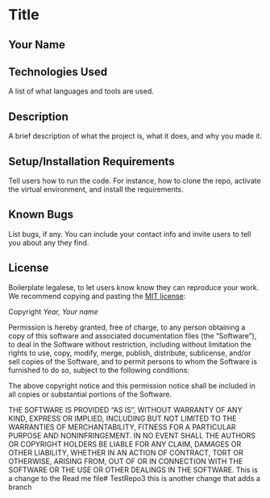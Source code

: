 # Title

## Your Name

## Technologies Used
A list of what languages and tools are used.

## Description
A brief description of what the project is, what it does, and why you  made it.

## Setup/Installation Requirements
Tell users how to run the code. For instance, how to clone the repo, activate the virtual environment, and install the requirements.

## Known Bugs
List bugs, if any. You can include your contact info and invite users to tell you about any they find.

## License
Boilerplate legalese, to let users know know they can reproduce your work. We recommend copying and pasting the [MIT license](https://opensource.org/license/mit/):

Copyright _Year, Your name_

Permission is hereby granted, free of charge, to any person obtaining a copy of this software and associated documentation files (the “Software”), to deal in the Software without restriction, including without limitation the rights to use, copy, modify, merge, publish, distribute, sublicense, and/or sell copies of the Software, and to permit persons to whom the Software is furnished to do so, subject to the following conditions:

The above copyright notice and this permission notice shall be included in all copies or substantial portions of the Software.

THE SOFTWARE IS PROVIDED “AS IS”, WITHOUT WARRANTY OF ANY KIND, EXPRESS OR IMPLIED, INCLUDING BUT NOT LIMITED TO THE WARRANTIES OF MERCHANTABILITY, FITNESS FOR A PARTICULAR PURPOSE AND NONINFRINGEMENT. IN NO EVENT SHALL THE AUTHORS OR COPYRIGHT HOLDERS BE LIABLE FOR ANY CLAIM, DAMAGES OR OTHER LIABILITY, WHETHER IN AN ACTION OF CONTRACT, TORT OR OTHERWISE, ARISING FROM, OUT OF OR IN CONNECTION WITH THE SOFTWARE OR THE USE OR OTHER DEALINGS IN THE SOFTWARE.
This is a change to the Read me file# TestRepo3
this is another change that adds a branch
